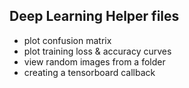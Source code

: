 ## Deep Learning Helper files

- plot confusion matrix
- plot training loss & accuracy curves
- view random images from a folder
- creating a tensorboard callback
